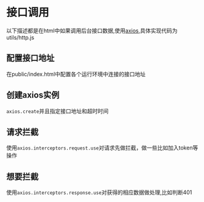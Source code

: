 # 接口调用
以下描述都是在html中如果调用后台接口数据,使用[axios](https://github.com/axios/axios实现),具体实现代码为utils/http.js

## 配置接口地址
在public/index.html中配置各个运行环境中连接的接口地址

## 创建axios实例
`axios.create`并且指定接口地址和超时时间

## 请求拦截
使用`axios.interceptors.request.use`对请求先做拦截，做一些比如加入token等操作

## 想要拦截
使用`axios.interceptors.response.use`对获得的相应数据做处理,比如判断401